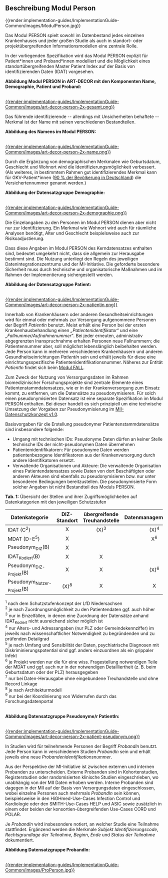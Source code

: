 ## Beschreibung Modul Person

{{render:implementation-guides/ImplementationGuide-Common/images/ModulPerson.jpg}}

Das Modul PERSON spielt sowohl im Datenbestand jedes einzelnen Krankenhauses und jeder großen Studie als auch in standort- oder projektübergreifenden Informationsmodellen eine zentrale Rolle.

In der vorliegenden Spezifikation wird das Modul PERSON explizit für Patient\*innen und Proband\*innen modelliert und die Möglichkeit eines standortübergreifenden Master Patient Index auf der Basis von identifizierenden Daten (IDAT) vorgesehen.

**Abbildung Modul PERSON in ART-DECOR mit den Komponenten Name, Demographie, Patient und Proband:** <br><br>

[{{render:implementation-guides/ImplementationGuide-Common/images/art-decor-person-2x-gesamt.png}}](https://art-decor.org/art-decor/decor-datasets--mide-?id=&effectiveDate=&conceptId=&conceptEffectiveDate=)


Das führende identifizierende -- allerdings mit Unsicherheiten behaftete -- Merkmal ist der Name mit seinen verschiedenen Bestandteilen.

**Abbildung des Namens im Modul PERSON:** <br><br>

[{{render:implementation-guides/ImplementationGuide-Common/images/art-decor-person-2x-name.png}}](https://art-decor.org/art-decor/decor-datasets--mide-?id=&effectiveDate=&conceptId=&conceptEffectiveDate=)

Durch die Ergänzung von demographischen Merkmalen wie Geburtsdatum, Geschlecht und Wohnort wird die Identifizierungsmöglichkeit verbessert. (Als weiteres, in bestimmtem Rahmen gut identifizierendes Merkmal kann für GKV-Patient\*innen ([90 % der Bevölkerung in Deutschland](https://www.gkv-spitzenverband.de/service/zahlen_und_grafiken/zahlen_und_grafiken.jsp)) die Versichertennummer genannt werden.)

**Abbildung der Datensatzgruppe Demographie:** <br><br>

[{{render:implementation-guides/ImplementationGuide-Common/images/art-decor-person-2x-demographie.png}}](https://art-decor.org/art-decor/decor-datasets--mide-?id=&effectiveDate=&conceptId=&conceptEffectiveDate=)

Die Einzelangaben zu den Personen im Modul PERSON dienen aber nicht nur zur Identifizierung. Ein Merkmal wie Wohnort wird auch für räumliche Analysen benötigt, Alter und Geschlecht beispielsweise auch zur Risikoadjustierung.

Dass diese Angaben im Modul PERSON des Kerndatensatzes enthalten sind, bedeutet umgekehrt nicht, dass sie allgemein zur Herausgabe bestimmt sind. Die Nutzung unterliegt den Regeln des jeweiligen Datenintegrationszentrums und der MI-Initiative. Die geforderte besondere Sicherheit muss durch technische und organisatorische Maßnahmen und im Rahmen der Implementierung sichergestellt werden.


**Abbildung der Datensatzgruppe Patient:** <br><br>

[{{render:implementation-guides/ImplementationGuide-Common/images/art-decor-person-2x-patientin.png}}](https://art-decor.org/art-decor/decor-datasets--mide-?id=&effectiveDate=&conceptId=&conceptEffectiveDate=)

Innerhalb von Krankenhäusern oder anderen Gesundheitseinrichtungen wird für einmal oder mehrmals zur Versorgung aufgenommene Personen der Begriff *PatientIn* benutzt. Meist erhält eine Person bei der ersten Krankenhausbehandlung einen *„Patientenidentifikator“* und eine *„Fallnummer/Aufnahmenummer“*. Bei jeder erneuten, administrativ abgegrenzten Inanspruchnahme erhalten Personen neue Fallnummern; die Patientennummer aber, soll möglichst lebenslänglich beibehalten werden.
Jede Person kann in mehreren verschiedenen Krankenhäusern und anderen Gesundheitseinrichtungen *PatientIn* sein und erhält jeweils für diese eine einrichtungsspezifische Patientenidentifikationsnummer. Näheres zur Entität *PatientIn* findet sich beim [Modul FALL](https://simplifier.net/medizininformatikinitiative-modulfall).

Zum Zweck der Nutzung von Versorgungsdaten im Rahmen biomedizinischer Forschungsprojekte sind zentrale Elemente eines Patientenstammdatensatzes, wie er in der Krankenversorgung zum Einsatz kommt, zu entfernen, um die Datensätze zu pseudonymisieren. Für solch einen pseudonymisierten Datensatz ist eine separate Spezifikation im Modul PERSON enthalten. Bei dieser handelt es sich prinzipiell um eine technische Umsetzung der Vorgaben zur Pseudonymisierung im [MII-Datenschutzkonzept v1.0](https://www.medizin.uni-tuebingen.de/files/view/9pdz6meGqZppXyZjArPk4wD8/MII-Datenschutzkonzept.pdf).

Basisvorgaben für die Erstellung pseudonymer Patientenstammdatensätze sind insbesondere folgende: 
* Umgang mit technischen IDs: Pseudonyme Daten dürfen an keiner Stelle technische IDs der nicht-pseudonymen Daten übernehmen
* Patientenidentifikatoren: Für pseudonyme Daten werden patientenbezogene Identifikatoren aus der Krankenversorgung durch andere Identifikatoren ersetzt.
* Verwaltende Organisationen und Akteure: Die verwaltende Organisation eines Patientendatensatzes sowie Daten von dort Beschäftigten oder anderen Akteuren sind ebenfalls zu pseudonymisieren bzw. nur unter besonderen Bedingungen bereitzustellen. Die pseudonymisierte Form solcher Angaben ist nicht Bestandteil des Moduls PERSON.

**Tab. 1:** Übersicht der Stellen und ihrer Zugriffsmöglichkeiten auf Datenkategorien mit den jeweiligen Schutzstufen 

| Datenkategorie                        |  DIZ-Standort   | übergreifende Treuhandstelle | Datenmanagementstelle |     Nutzer      | Forschungsdatenportal |
| ------------------------------------- | :-------------: | :--------------------------: | :-------------------: | :-------------: | :-------------------: |
| IDAT (C<sup>2</sup>)                  |        X        |       (X)<sup>3</sup>        |    (X)<sup>4</sup>    | (X)<sup>4</sup> |                       |
| MDAT (D-E<sup>5</sup>)                |        X        |                              |     X<sup>6</sup>     |  X<sup>6</sup>  |                       |
| Pseudonym<sub>DIZ</sub>(B)            |        X        |                              |                       |                 |                       |
| IDAT<sub>Kodiert</sub>(B)             |        X        |              X               |                       |                 |                       |
| Pseudonym<sub>DIZ-Projekt</sub>(B)    |        X        |              X               |    (X)<sup>6</sup>    |                 |                       |
| Pseudonym<sub>Nutzer-Projekt</sub>(B) | (X)<sup>8</sup> |              X               |           X           |        X        |    (X)<sup>9</sup>    |

<sup>1</sup> nach dem Schutzstufenkonzept der LfD Niedersachsen <br>
<sup>2</sup> je nach Zuordnungsmöglichkeit zu den Patientendaten ggf. auch höher <br>
<sup>3</sup> nur in Einzelfällen, in denen eine Zuordnung der Datensätze anhand IDAT<sub>Kodiert</sub> nicht ausreichend sicher möglich ist <br>
<sup>4</sup> nur Alters- und Adressangaben (nur PLZ oder Gemeindekennziffer) im jeweils nach wissenschaftlicher Notwendigkeit zu begründenden und zu prüfenden Detailgrad <br>
<sup>5</sup> je nach Umfang und Sensibilität der Daten, psychiatrische Diagnosen mit Diskriminierungspotential sind ggf. anders einzuordnen als ein grippaler Infekt <br>
<sup>6</sup> je Projekt werden nur die für eine wiss. Fragestellung notwendigen Teile der MDAT und ggf. auch nur in der notwendigen Detailliertheit (z. B. beim Geburtsdatum oder der PLZ) herausgegeben <br>
<sup>7</sup> nur bei Daten-Herausgabe ohne eingebundene Treuhandstelle und ohne Record Linkage <br>
<sup>8</sup> je nach Architekturmodell <br>
<sup>9</sup> nur bei der Koordinierung von Widerrufen durch das Forschungsdatenportal <br><br>

**Abbildung Datensatzgruppe Pseudonyme/r PatientIn:** <br><br>

[{{render:implementation-guides/ImplementationGuide-Common/images/art-decor-person-2x-patient-pseudonym.png}}](https://art-decor.org/art-decor/decor-datasets--mide-?id=&effectiveDate=&conceptId=&conceptEffectiveDate=)


In Studien wird für teilnehmende Personen der Begriff *ProbandIn* benutzt. Jede Person kann in verschiedenen Studien *ProbandIn* sein und erhält jeweils eine neue *Probandenidentifikationsnummer*.

Aus der Perspektive der MI-Initiative ist zwischen externen und internen Probanden zu unterscheiden. Externe Probanden sind in Kohortenstudien, Registerstudien oder randomisierten klinische Studien eingeschrieben, wo unabhängig von der MII Daten erhoben werden. Interne Probanden sind dagegen in der MII auf der Basis von Versorgungsdaten eingeschlossen, wobei einzelne Personen auch mehrmals *ProbandIn* sein können, beispielsweise in den HiGHmed-Use-Cases Infection Control und Kardiologie oder den SMITH-Use-Cases HELP und ASIC sowie zusätzlich in einem oder beiden der konsortien-übergreifenden Use-Cases CORD und POLAR. 

Je *ProbandIn* wird insbesondere notiert, an welcher Studie eine Teilnahme stattfindet. Ergänzend werden die Merkmale *Subjekt Identifizierungscode*, *Rechtsgrundlage der Teilnahme*, *Beginn*, *Ende* und *Status der Teilnahme* dokumentiert.

**Abbildung Datensatzgruppe ProbandIn:** <br><br>

[{{render:implementation-guides/ImplementationGuide-Common/images/ProPerson.jpg}}](https://art-decor.org/art-decor/decor-datasets--mide-?id=&effectiveDate=&conceptId=&conceptEffectiveDate=)

